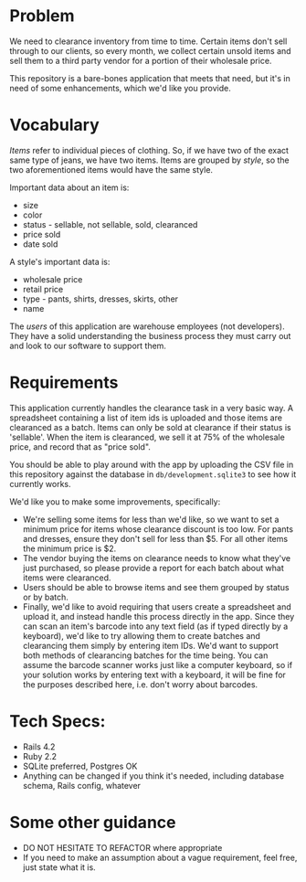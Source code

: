 # Problem

We need to clearance inventory from time to time.  Certain items don't sell through to our clients, so every month, we collect certain unsold items and sell them to a third party vendor for a portion of their wholesale price.

This repository is a bare-bones application that meets that need, but it's in need of some enhancements, which we'd like you provide.

# Vocabulary

_Items_ refer to individual pieces of clothing.  So, if we have two of the exact same type of jeans, we have two items.  Items are grouped by _style_, so
the two aforementioned items would have the same style.

Important data about an item is:

* size
* color
* status - sellable, not sellable, sold, clearanced
* price sold
* date sold

A style's important data is:

* wholesale price
* retail price
* type - pants, shirts, dresses, skirts, other
* name

The _users_ of this application are warehouse employees (not developers).  They have a solid understanding the business process they must carry out and look to our software to support them.

# Requirements

This application currently handles the clearance task in a very basic way. A spreadsheet containing a list of item ids is uploaded and those items are clearanced as a batch. Items can only be sold at clearance if their status is 'sellable'. When the item is clearanced, we sell it at 75% of the wholesale price, and record that as "price sold".

You should be able to play around with the app by uploading the CSV file in this repository against the database in `db/development.sqlite3` to see how it
currently works.

We'd like you to make some improvements, specifically:

- We're selling some items for less than we'd like, so we want to set a minimum price for items whose clearance discount is too low.  For pants and dresses, ensure they don't sell for less than $5. For all other items the minimum price is $2.
- The vendor buying the items on clearance needs to know what they've just purchased, so please provide a report for each batch about what items were clearanced.
- Users should be able to browse items and see them grouped by status or by batch.
- Finally, we'd like to avoid requiring that users create a spreadsheet and upload it, and instead handle this process directly in the app.  Since they can scan an item's barcode into any text field (as if typed directly by a keyboard), we'd like to try allowing them to create batches and clearancing them simply by entering item IDs. We'd want to support both methods of clearancing batches for the time being.  You can assume the barcode scanner works just like a computer keyboard, so if your solution works by entering text with a keyboard, it will be fine for the purposes described here, i.e. don't worry about barcodes.

# Tech Specs:

- Rails 4.2
- Ruby 2.2
- SQLite preferred, Postgres OK
- Anything can be changed if you think it's needed, including database schema, Rails config, whatever

# Some other guidance
* DO NOT HESITATE TO REFACTOR where appropriate
* If you need to make an assumption about a vague requirement, feel free, just state what it is.
